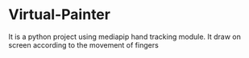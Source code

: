 # Virtual-Painter
It is a python project using mediapip hand tracking module. It draw on screen according to the movement of fingers 
